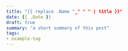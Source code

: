 ```yaml
---
title: "{{ replace .Name "_" " " | title }}"
date: {{ .Date }}
draft: true
summary: "a short summary of this post"
tags:
- example-tag
---
```


